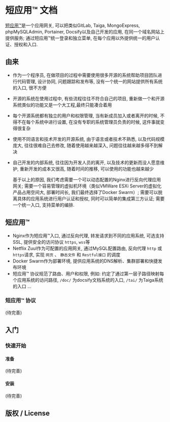 # 短应用™ 文档
[短应用™](https://www.guobaa.com)是一个应用网关, 可以把类似GitLab, Taiga, MongoExpress, phpMySQLAdmin, Portainer, Docsify以及自己开发的应用, 在同一个域名网站上提供服务;
    通过短应用™统一登录和独立菜单, 在每个应用以外提供统一的用户认证、授权和入口.

## 由来
* 作为一个程序员, 在做项目的过程中需要使用很多开源的系统帮助项目团队进行代码管理, 设计协同, 问题跟踪和发布等, 没有一个统一的网站提供所有系统的入口, 很不方便
* 开源的系统在使用过程中, 有些流程往往不符合自己的项目, 重新做一个和开源系统类似的功能又是一个大工程,最终只能凑合着用
* 每个开源系统都有独立的用户和权限管理, 当有新成员加入或者离开的时候, 不得不在每个系统中进行设置, 在没有专职的系统管理员负责的时候, 这件事就变得很复杂
* 使用不同语言和技术开发的开源系统, 由于语言或者技术不熟悉, 以及代码规模庞大, 往往很难自己去修改, 随着使用越来越深入, 问题往往越来越多得不到解决
* 自己开发的内部系统, 往往因为开发人员的离开, 以及技术的更新而没人愿意维护, 重新开发的成本又很高, 随着时间的推移, 可以使用的功能也越来越少

    基于以上的原因, 我们考虑需要一个可以动态配置的Nginx进行反向代理应用网关; 需要一个容易管理的虚拟机环境（类似VMWare ESXi Server的虚拟化产品占用空间大, 部署时间长, 我们最终选择了Docker Swarm）; 需要可以脱离具体的应用系统进行用户认证和授权, 同时可以简单的集成第三方认证; 需要一个统一入口, 支持菜单的编排.

## 短应用™
* Nginx作为短应用™入口, 通过反向代理, 转发请求到不同的应用系统, 可选支持SSL, 提供安全的访问协议 `https`, `wss`等
* Netflix Zuul作为可配置的应用网关, 通过MySQL配置路由, 反向代理 `http` 或 `https`请求, 实现 `网页` 、 `静态文件` 和 `Restful接口` 的调度
* Docker Swarm作为部署环境, 提供应用系统的DNS解析、集群部署和快捷发布环境
* 短应用™ 协议规范了路由、用户和权限, 例如: 约定了通过第一层子路径映射每个应用系统的访问路径, `/doc/` 为docsify文档系统的入口, `/tai/` 为Taiga系统的入口 ...

### 短应用™ 协议
(待完善)

## 入门

### 快速开始

#### 准备
(待完善)

#### 安装
(待完善)

## 版权 / License

